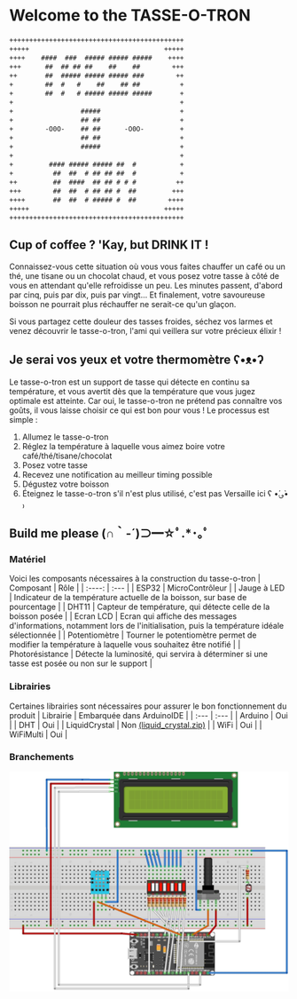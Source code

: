 # Welcome to the TASSE-O-TRON
```
++++++++++++++++++++++++++++++++++++++++++++
+++++                                  +++++
++++    ####  ###  ##### ##### #####    ++++
+++      ##  ## ## ##    ##    ##        +++
++       ##  ##### ##### ##### ###        ++
+        ##  #   #    ##    ## ##          +
+        ##  #   # ##### ##### #####       +
+                                          +
+                 #####                    +
+                 ## ##                    +
+        -O0O-    ## ##      -O0O-         +
+                 ## ##                    +
+                 #####                    +
+                                          +
+         #### ##### ##### ##  #           +
+          ##  ##  # ## ## ##  #           +
++         ##  ####  ## ## # # #          ++
+++        ##  ##  # ## ## #  ##         +++
++++       ##  ##  # ##### #  ##        ++++
+++++                                  +++++
++++++++++++++++++++++++++++++++++++++++++++
```
## Cup of coffee ? 'Kay, but DRINK IT !
Connaissez-vous cette situation où vous vous faites chauffer un café ou un thé, une tisane ou un chocolat chaud, et vous posez votre tasse à côté de vous en attendant qu'elle refroidisse un peu. Les minutes passent, d'abord par cinq, puis par dix, puis par vingt... Et finalement, votre savoureuse boisson ne pourrait plus réchauffer ne serait-ce qu'un glaçon.

Si vous partagez cette douleur des tasses froides, séchez vos larmes et venez découvrir le tasse-o-tron, l'ami qui veillera sur votre précieux élixir !

## Je serai vos yeux et votre thermomètre ʕ•ᴥ•ʔ
Le tasse-o-tron est un support de tasse qui détecte en continu sa température, et vous avertit dès que la température que vous jugez optimale est atteinte. Car oui, le tasse-o-tron ne prétend pas connaître vos goûts, il vous laisse choisir ce qui est bon pour vous ! Le processus est simple :
1. Allumez le tasse-o-tron
2. Réglez la température à laquelle vous aimez boire votre café/thé/tisane/chocolat
3. Posez votre tasse
4. Recevez une notification au meilleur timing possible
4. Dégustez votre boisson
4. Éteignez le tasse-o-tron s'il n'est plus utilisé, c'est pas Versaille ici ʕ •́؈•̀ ₎ 

## Build me please (∩｀-´)⊃━☆ﾟ.*･｡ﾟ
### Matériel
Voici les composants nécessaires à la construction du tasse-o-tron
| Composant         | Rôle          |
| :----:            |    :---    | 
| ESP32            | MicroContrôleur         |
| Jauge à LED         | Indicateur de la température actuelle de la boisson, sur base de pourcentage | 
| DHT11       | Capteur de température, qui détecte celle de la boisson posée | 
| Ecran LCD      | Ecran qui affiche des messages d'informations, notamment lors de l'initialisation, puis la température idéale sélectionnée | 
| Potentiomètre | Tourner le potentiomètre permet de modifier la température à laquelle vous souhaitez être notifié |
| Photorésistance | Détecte la luminosité, qui servira à déterminer si une tasse est posée ou non sur le support |
### Librairies
Certaines librairies sont nécessaires pour assurer le bon fonctionnement du produit
| Librairie         | Embarquée dans ArduinoIDE          |
| :---            |    :---    | 
| Arduino            | Oui         |
| DHT            | Oui         |
| LiquidCrystal            | Non [(liquid_crystal.zip)](./liquid_crystal.zip)        |
| WiFi            | Oui         |
| WiFiMulti            | Oui         |
### Branchements
![Cablage des composants](./cablage.jpg)